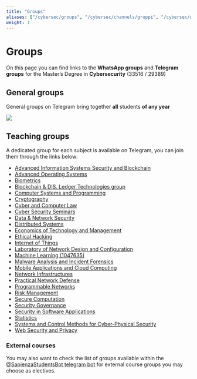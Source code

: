 ```yaml
---
title: "Groups"
aliases: ["/cybersec/groups", "/cybersec/channels/gruppi", "/cybersec/whatsapp", "/cybersec/channels/whatsapp", "/cybersec/channels/telegram"]
weight: 1
---
```


# Groups

On this page you can find links to the **WhatsApp groups** and **Telegram groups** for the Master’s Degree in **Cybersecurity** (33516 / 29389)

## General groups

General groups on Telegram bring together **all** students **of any year**

[![](https://img.shields.io/badge/-general_cybersecurity_telegram_group-26A5E4?style=for-the-badge&logo=Telegram&logoColor=white&link=https://t.me/QtRSiqhwyL)](https://t.me/QtRSiqhwyL)

## Teaching groups

A dedicated group for each subject is available on Telegram, you can join them through the links below:

- [Advanced Information Systems Security and Blockchain](https://t.me/+elPZF0tnJ-xkYzJk)
- [Advanced Operating Systems](https://t.me/joinchat/JFDprRPo356iKWaUWmUBcA)
- [Biometrics](https://t.me/+cTqgWjub2OtiYTRk)
- [Blockchain & DIS. Ledger Technologies group](https://t.me/joinchat/x45vqQjj-YA0MWM8)
- [Computer Systems and Programming](https://t.me/+WeMUQBv-PJsxODY8)
- [Cryptography](https://t.me/+F-SYInrFG8YzMzk0)
- [Cyber and Computer Law](https://t.me/joinchat/CfmfQxjQSWgoik4DMuDhsA)
- [Cyber Security Seminars](https://t.me/joinchat/CfmfQxXteHLLf1DR6K_SXg)
- [Data & Network Security](https://t.me/+FZi_f97BMsYyMDc8)
- [Distributed Systems](https://t.me/+GGxdP61DHeY4Yzg0)
- [Economics of Technology and Management](https://t.me/+U6AILrPjylWeY523)
- [Ethical Hacking](https://t.me/joinchat/CfmfQ1Hmwtu6I31Y90ArnA)
- [Internet of Things](https://t.me/joinchat/Ij0ughS_5Xg-YdTvfvKZ0A)
- [Laboratory of Network Design and Configuration](https://t.me/BDIpaE1riB)
- [Machine Learning (1047635)](https://t.me/joinchat/CfmfQxxDgqJ5XlaYr353zQ)
- [Malware Analysis and Incident Forensics](https://t.me/joinchat/Szo8TuKBLaN4QGsW)
- [Mobile Applications and Cloud Computing](https://t.me/joinchat/CfmfQ0wDb1i3PsVS_itHpg)
- [Network Infrastructures](https://t.me/joinchat/CfmfQ0jQaxvUpWib9qKM2Q)
- [Practical Network Defense](https://t.me/joinchat/CfmfQ0Qzgm4pAlKUmX5yzw)
- [Programmable Networks](https://t.me/+6GecsNztjXZhYzg0)
- [Risk Management](https://t.me/+zh4i3_eJYw02ZjM0)
- [Secure Computation](https://t.me/+5HJXedepINZiMDI0)
- [Security Governance](https://t.me/joinchat/CfmfQ0lV3bjfytnH47gEaw)
- [Security in Software Applications](https://t.me/+wV3s2yUPAsE0YWNk)
- [Statistics](https://t.me/joinchat/TF9FYvEFNJOmUjeW)
- [Systems and Control Methods for Cyber-Physical Security](https://t.me/joinchat/CfmfQxqqqp9koNg-RXnAPg)
- [Web Security and Privacy](https://t.me/joinchat/Hyky-BMSGtEiNdEUZcHB9w)

### External courses

You may also want to check the list of groups available within the [@SapienzaStudentsBot telegram bot](https://telegram.me/SapienzaStudentsBot) for external course groups you may choose as electives.
